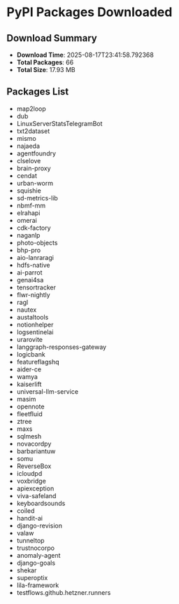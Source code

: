 # PyPI Packages Downloaded

## Download Summary
- **Download Time**: 2025-08-17T23:41:58.792368
- **Total Packages**: 66
- **Total Size**: 17.93 MB

## Packages List
- map2loop
- dub
- LinuxServerStatsTelegramBot
- txt2dataset
- mismo
- najaeda
- agentfoundry
- clselove
- brain-proxy
- cendat
- urban-worm
- squishie
- sd-metrics-lib
- nbmf-mm
- elrahapi
- omerai
- cdk-factory
- naganlp
- photo-objects
- bhp-pro
- aio-lanraragi
- hdfs-native
- ai-parrot
- genai4sa
- tensortracker
- flwr-nightly
- ragl
- nautex
- austaltools
- notionhelper
- logsentinelai
- urarovite
- langgraph-responses-gateway
- logicbank
- featureflagshq
- aider-ce
- wamya
- kaiserlift
- universal-llm-service
- masim
- opennote
- fleetfluid
- ztree
- maxs
- sqlmesh
- novacordpy
- barbariantuw
- somu
- ReverseBox
- icloudpd
- voxbridge
- apiexception
- viva-safeland
- keyboardsounds
- coiled
- handit-ai
- django-revision
- valaw
- tunneltop
- trustnocorpo
- anomaly-agent
- django-goals
- shekar
- superoptix
- lila-framework
- testflows.github.hetzner.runners
